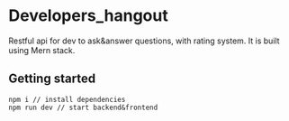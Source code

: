 # Developers_hangout
Restful api for dev to ask&answer questions, with rating system.
It is built using Mern stack.


## Getting started
```
npm i // install dependencies
npm run dev // start backend&frontend
```
